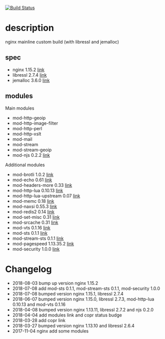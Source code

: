 [![Build Status](https://copr.fedorainfracloud.org/coprs/ryoh/nginx-mainline/package/nginx-mainline/status_image/last_build.png)](https://copr.fedorainfracloud.org/coprs/ryoh/nginx-mainline)

# description

nginx mainline custom build (with libressl and jemalloc)

## spec

- nginx 1.15.2 [link](https://nginx.org/en/)
- libressl 2.7.4 [link](https://www.libressl.org/)
- jemalloc 3.6.0 [link](https://github.com/jemalloc/jemalloc)

## modules

Main modules

- mod-http-geoip
- mod-http-image-filter
- mod-http-perl
- mod-http-xslt
- mod-mail
- mod-stream
- mod-stream-geoip
- mod-njs 0.2.2 [link](https://hg.nginx.org/njs)

Additional modules

- mod-brotli 1.0.2 [link](https://github.com/eustas/ngx_brotli)
- mod-echo 0.61 [link](https://github.com/openresty/echo-nginx-module)
- mod-headers-more 0.33 [link](https://github.com/openresty/headers-more-nginx-module)
- mod-http-lua 0.10.13 [link](https://github.com/openresty/lua-nginx-module)
- mod-http-lua-upstream 0.07 [link](https://github.com/openresty/lua-upstream-nginx-module)
- mod-memc 0.18 [link](https://github.com/openresty/memc-nginx-module)
- mod-naxsi 0.55.3 [link](https://github.com/nbs-system/naxsi)
- mod-redis2 0.14 [link](https://github.com/openresty/redis2-nginx-module)
- mod-set-misc 0.31 [link](https://github.com/openresty/set-misc-nginx-module)
- mod-srcache 0.31 [link](https://github.com/openresty/srcache-nginx-module)
- mod-vts 0.1.16 [link](https://github.com/vozlt/nginx-module-vts)
- mod-sts 0.1.1 [link](https://github.com/vozlt/nginx-module-sts)
- mod-stream-sts 0.1.1 [link](https://github.com/vozlt/nginx-module-stream-sts)
- mod-pagespeed 1.13.35.2 [link](https://developers.google.com/speed/pagespeed/module/)
- mod-security 1.0.0 [link](https://github.com/SpiderLabs/ModSecurity-nginx)


# Changelog
- 2018-08-03 bump up version nginx 1.15.2
- 2018-07-08 add mod-sts 0.1.1, mod-stream-sts 0.1.1, mod-security 1.0.0
- 2018-07-08 bumped version nginx 1.15.1, libressl 2.7.4
- 2018-06-07 bumped version nginx 1.15.0, libressl 2.7.3, mod-http-lua 0.10.13 and mod-vts 0.1.16
- 2018-04-08 bumped version nginx 1.13.11, libressl 2.7.2 and njs 0.2.0
- 2018-04-04 add modules link and copr status budge
- 2018-03-28 add copr link
- 2018-03-27 bumped version nginx 1.13.10 and libressl 2.6.4
- 2017-11-04 nginx add some modules
